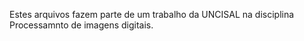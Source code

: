 Estes arquivos fazem parte de um trabalho da UNCISAL na disciplina Processamnto de imagens digitais.

